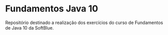 # Fundamentos Java 10

Repositório destinado a realização dos exercícios do curso de Fundamentos de Java 10 da SoftBlue.
